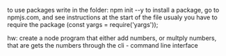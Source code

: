 to use packages write in the folder: npm init --y
to install a package, go to npmjs.com, and see instructions
at the start of the file usualy you have to require the package (const yargs = require('yargs'));

hw:
create a node program that either add numbers, or multply numbers, that are gets the numbers through the cli - command line interface